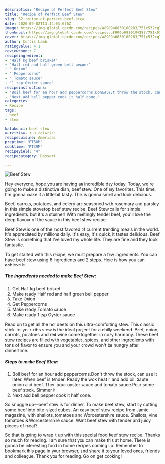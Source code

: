 ```yaml
---
description: "Recipe of Perfect Beef Stew"
title: "Recipe of Perfect Beef Stew"
slug: 62-recipe-of-perfect-beef-stew
date: 2020-09-02T13:14:03.676Z
image: https://img-global.cpcdn.com/recipes/a8999a6830100283/751x532cq70/beef-stew-recipe-main-photo.jpg
thumbnail: https://img-global.cpcdn.com/recipes/a8999a6830100283/751x532cq70/beef-stew-recipe-main-photo.jpg
cover: https://img-global.cpcdn.com/recipes/a8999a6830100283/751x532cq70/beef-stew-recipe-main-photo.jpg
author: Curtis Lamb
ratingvalue: 4.1
reviewcount: 7
recipeingredient:
- "Half kg beef brisket"
- "Half red and half green bell pepper"
- " Onion"
- " Peppercorns"
- " Tomato sauce"
- "1 tsp Oyster sauce"
recipeinstructions:
- "Boil beef for an hour add peppercorns.Don&#39;t throw the stock, can use it later. When beef is tender. Ready the wok heat it and add oil. Saute onion and beef. Then pour oyster sauce and tomato sauce.Pour some beef stock. Simmer it"
- "Next add bell pepper cook it half done."
categories:
- Recipe
tags:
- beef
- stew

katakunci: beef stew 
nutrition: 153 calories
recipecuisine: American
preptime: "PT30M"
cooktime: "PT39M"
recipeyield: "4"
recipecategory: Dessert

---
```



![Beef Stew](https://img-global.cpcdn.com/recipes/a8999a6830100283/751x532cq70/beef-stew-recipe-main-photo.jpg)

Hey everyone, hope you are having an incredible day today. Today, we're going to make a distinctive dish, beef stew. One of my favorites. This time, I'm gonna make it a little bit tasty. This is gonna smell and look delicious.

Beef, carrots, potatoes, and celery are seasoned with rosemary and parsley in this simple stovetop beef stew recipe. Beef Stew calls for simple ingredients, but it&#39;s a stunner! With meltingly tender beef, you&#39;ll love the deep flavour of the sauce in this beef stew recipe.

Beef Stew is one of the most favored of current trending meals in the world. It's appreciated by millions daily. It's easy, it's quick, it tastes delicious. Beef Stew is something that I've loved my whole life. They are fine and they look fantastic.


To get started with this recipe, we must prepare a few ingredients. You can have beef stew using 6 ingredients and 2 steps. Here is how you can achieve it.

<!--inarticleads1-->

##### The ingredients needed to make Beef Stew:

1. Get Half kg beef brisket
1. Make ready Half red and half green bell pepper
1. Take  Onion
1. Get  Peppercorns
1. Make ready  Tomato sauce
1. Make ready 1 tsp Oyster sauce


Read on to get all the hot deets on this ultra-comforting stew. This classic stick-to-your-ribs stew is the ideal project for a chilly weekend. Beef, onion, carrots, potatoes and red wine come together in cozy harmony. These beef stew recipes are filled with vegetables, spices, and other ingredients with tons of flavor to ensure you and your crowd won&#39;t be hungry after dinnertime. 

<!--inarticleads2-->

##### Steps to make Beef Stew:

1. Boil beef for an hour add peppercorns.Don&#39;t throw the stock, can use it later. When beef is tender. Ready the wok heat it and add oil. Saute onion and beef. Then pour oyster sauce and tomato sauce.Pour some beef stock. Simmer it
1. Next add bell pepper cook it half done.


So snuggle up—beef stew is for dinner. To make beef stew, start by cutting some beef into bite-sized cubes. An easy beef stew recipe from Jamie magazine, with shallots, tomatoes and Worcestershire sauce. Shallots, vine tomatoes &amp; Worcestershire sauce. Want beef stew with tender and juicy pieces of meat? 

So that is going to wrap it up with this special food beef stew recipe. Thanks so much for reading. I am sure that you can make this at home. There is gonna be interesting food in home recipes coming up. Remember to bookmark this page in your browser, and share it to your loved ones, friends and colleague. Thank you for reading. Go on get cooking!
